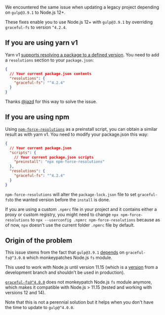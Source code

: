 We encountered the same issue when updating a legacy project depending on `gulp@3.9.1` to Node.js 12+.

These fixes enable you to use Node.js 12+ with `gulp@3.9.1` by overriding `graceful-fs` to version `^4.2.4`.

If you are using yarn v1
------------------------------------------------------------
Yarn v1 [supports resolving a package to a defined version][2].
You need to add a `resolutions` section to your `package.json`:
```json
{
  // Your current package.json contents
  "resolutions": {
    "graceful-fs": "^4.2.4"
  }
}
```
Thanks [@jazd][3] for this way to solve the issue.

If you are using npm
--------------------------------------------------------
Using [`npm-force-resolutions`][4] as a preinstall script, you can obtain a similar result as with yarn v1. You need to modify your package.json this way:
```json
{
  // Your current package.json
  "scripts": {
    // Your current package.json scripts
    "preinstall": "npx npm-force-resolutions"
  },
  "resolutions": {
    "graceful-fs": "^4.2.4"
  }
}
```
`npm-force-resolutions` will alter the `package-lock.json` file to set `graceful-fs`to the wanted version before the `install` is done.

If you are using a custom `.npmrc` file in your project and it contains either a proxy or custom registry, you might need to change `npx npm-force-resolutions` to `npx --userconfig .npmrc npm-force-resolutions` because as of now, `npx` doesn't use the current folder `.npmrc` file by default.

Origin of the problem
---------------------
This issue stems from the fact that `gulp@3.9.1` [depends][5] on `graceful-fs@^3.0.0` which monkeypatches Node.js `fs` module.

This used to work with Node.js until version 11.15 (which is a [version][6] from a development branch and shouldn't be used in production).

[`graceful-fs@^4.0.0`][7] does not monkeypatch Node.js `fs` module anymore, which makes it compatible with Node.js > 11.15 (tested and working with versions 12 and 14).

Note that this is not a perennial solution but it helps when you don't have the time to update to `gulp@^4.0.0`.


  [1]: https://docs.npmjs.com/files/shrinkwrap.json
  [2]: https://classic.yarnpkg.com/en/docs/selective-version-resolutions/
  [3]: https://stackoverflow.com/users/1650473/jazd
  [4]: https://github.com/rogeriochaves/npm-force-resolutions
  [5]: https://github.com/gulpjs/gulp/blob/v3.9.1/package.json#L47
  [6]: https://nodejs.org/en/about/releases/
  [7]: https://github.com/isaacs/node-graceful-fs#v4
